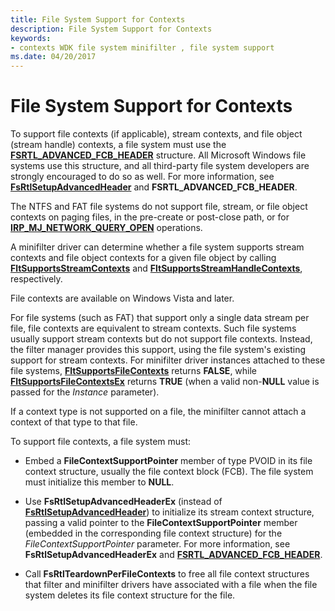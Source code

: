 ```yaml
---
title: File System Support for Contexts
description: File System Support for Contexts
keywords:
- contexts WDK file system minifilter , file system support
ms.date: 04/20/2017
---
```


# File System Support for Contexts

To support file contexts (if applicable), stream contexts, and file object (stream handle) contexts, a file system must use the [**FSRTL_ADVANCED_FCB_HEADER**](/windows-hardware/drivers/ddi/ntifs/ns-ntifs-_fsrtl_advanced_fcb_header) structure. All Microsoft Windows file systems use this structure, and all third-party file system developers are strongly encouraged to do so as well. For more information, see [**FsRtlSetupAdvancedHeader**](/previous-versions/ff547257(v=vs.85)) and **FSRTL_ADVANCED_FCB_HEADER**.

The NTFS and FAT file systems do not support file, stream, or file object contexts on paging files, in the pre-create or post-close path, or for [**IRP_MJ_NETWORK_QUERY_OPEN**](./flt-parameters-for-irp-mj-network-query-open.md) operations.

A minifilter driver can determine whether a file system supports stream contexts and file object contexts for a given file object by calling [**FltSupportsStreamContexts**](/windows-hardware/drivers/ddi/fltkernel/nf-fltkernel-fltsupportsstreamcontexts) and [**FltSupportsStreamHandleContexts**](/windows-hardware/drivers/ddi/fltkernel/nf-fltkernel-fltsupportsstreamhandlecontexts), respectively.

File contexts are available on Windows Vista and later.

For file systems (such as FAT) that support only a single data stream per file, file contexts are equivalent to stream contexts. Such file systems usually support stream contexts but do not support file contexts. Instead, the filter manager provides this support, using the file system's existing support for stream contexts. For minifilter driver instances attached to these file systems, [**FltSupportsFileContexts**](/windows-hardware/drivers/ddi/fltkernel/nf-fltkernel-fltsupportsfilecontexts) returns **FALSE**, while [**FltSupportsFileContextsEx**](/windows-hardware/drivers/ddi/fltkernel/nf-fltkernel-fltsupportsfilecontextsex) returns **TRUE** (when a valid non-**NULL** value is passed for the *Instance* parameter).

If a context type is not supported on a file, the minifilter cannot attach a context of that type to that file.

To support file contexts, a file system must:

* Embed a **FileContextSupportPointer** member of type PVOID in its file context structure, usually the file context block (FCB). The file system must initialize this member to **NULL**.

* Use **FsRtlSetupAdvancedHeaderEx** (instead of [**FsRtlSetupAdvancedHeader**](/previous-versions/ff547257(v=vs.85))) to initialize its stream context structure, passing a valid pointer to the **FileContextSupportPointer** member (embedded in the corresponding file context structure) for the *FileContextSupportPointer* parameter. For more information, see **FsRtlSetupAdvancedHeaderEx** and [**FSRTL_ADVANCED_FCB_HEADER**](/windows-hardware/drivers/ddi/ntifs/ns-ntifs-_fsrtl_advanced_fcb_header).

* Call **FsRtlTeardownPerFileContexts** to free all file context structures that filter and minifilter drivers have associated with a file when the file system deletes its file context structure for the file.
